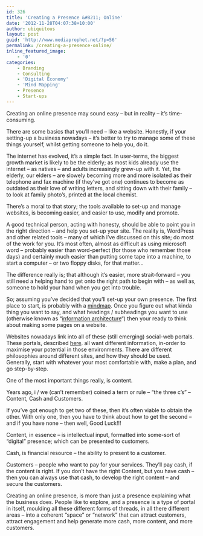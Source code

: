 ```yaml
---
id: 326
title: 'Creating a Presence &#8211; Online'
date: '2012-11-28T04:07:38+10:00'
author: ubiquitous
layout: post
guid: 'http://www.mediaprophet.net/?p=56'
permalink: /creating-a-presence-online/
inline_featured_image:
    - '0'
categories:
    - Branding
    - Consulting
    - 'Digital Economy'
    - 'Mind Mapping'
    - Presence
    - Start-ups
---
```


Creating an online presence may sound easy – but in reality – it’s time-consuming.

There are some basics that you’ll need – like a website. Honestly, if your setting-up a business nowadays – it’s better to try to manage some of these things yourself, whilst getting someone to help you, do it.

The internet has evolved, it’s a simple fact. In user-terms, the biggest growth market is likely to be the elderly; as most kids already use the internet – as natives – and adults increasingly grew-up with it. Yet, the elderly, our elders – are slowely becoming more and more isolated as their telephone and fax machine (if they’ve got one) continues to become as outdated as their love of writing letters, and sitting down with their family – to look at family photo’s, printed at the local chemist.

There’s a moral to that story; the tools available to set-up and manage websites, is becoming easier, and easier to use, modify and promote.

A good technical person, acting with honesty, should be able to point you in the right direction – and help you set-up your site. The reality is, WordPress and other related tools – many of which i’ve discussed on this site; do most of the work for you. It’s most often, almost as difficult as using microsoft word – probably easier than word-perfect (for those who remember those days) and certainly much easier than putting some tape into a machine, to start a computer – or two floppy disks, for that matter…

The difference really is; that although it’s easier, more strait-forward – you still need a helping hand to get onto the right path to begin with – as well as, someone to hold your hand when you get into trouble.

So; assuming you’ve decided that you’ll set-up your own presence. The first place to start, is probably with a [mindmap](http://www.mediaprophet.net/?p=70 "MindMapping – Setting-up a business – Identity"). Once you figure out what kinda thing you want to say, and what headings / subheadings you want to use (otherwise known as “[information architecture](http://en.wikipedia.org/wiki/Information_architecture "What is Information Architecture")“) then your ready to think about making some pages on a website.

Websites nowadays link into all of these (still emerging) social-web portals. These portals, described [here](http://www.mediaprophet.net/?page_id=32 "Social Networks"). all want different information, in-order to maximise your potential in those environments. There are different philosophies around different sites, and how they should be used. Generally, start with whatever your most comfortable with, make a plan, and go step-by-step.

One of the most important things really, is content.

Years ago, i / we (can’t remember) coined a term or rule – “the three c’s” – Content, Cash and Customers.

If you’ve got enough to get two of these, then it’s often viable to obtain the other. With only one, then you have to think about how to get the second – and if you have none – then well, Good Luck!!!

Content, in essence – is intellectual input, formatted into some-sort of “digital” presence; which can be presented to customers.

Cash, is financial resource – the ability to present to a customer.

Customers – people who want to pay for your services. They’ll pay cash, if the content is right. If you don’t have the right Content, but you have cash – then you can always use that cash, to develop the right content – and secure the customers.

Creating an online presence, is more than just a presence explaining what the business does. People like to explore, and a presence is a type of portal in itself, moulding all these different forms of threads, in all there different areas – into a coherent “space” or “network” that can attract customers, attract engagement and help generate more cash, more content, and more customers.